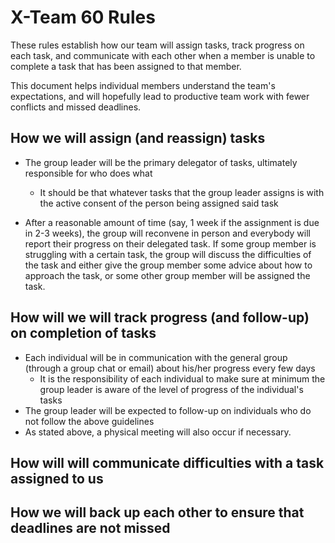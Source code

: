 # X-Team 60 Rules

These rules establish how our team will assign tasks,
track progress on each task, and communicate with each other 
when a member is unable to complete a task that has been assigned to that member.

This document helps individual members understand the team's expectations,
and will hopefully lead to productive team work with fewer conflicts
and missed deadlines.

## How we will assign (and reassign) tasks
* The group leader will be the primary delegator of tasks, ultimately responsible for who does what
  * It should be that whatever tasks that the group leader assigns is with the active consent of the person being assigned said task

* After a reasonable amount of time (say, 1 week if the assignment is due in 2-3 weeks), the group will reconvene in person and everybody will report their progress on their delegated task. If some group member is struggling with a certain task, the group will discuss the difficulties of the task and either give the group member some advice about how to approach the task, or some other group member will be assigned the task. 
## How will we will track progress (and follow-up) on completion of tasks
* Each individual will be in communication with the general group (through a group chat or email) about his/her progress every few days
  * It is the responsibility of each individual to make sure at minimum the group leader is aware of the level of progress of the individual's tasks
* The group leader will be expected to follow-up on individuals who do not follow the above guidelines
* As stated above, a physical meeting will also occur if necessary. 

## How will will communicate difficulties with a task assigned to us



## How we will back up each other to ensure that deadlines are not missed





